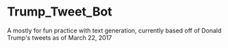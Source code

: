 # Trump_Tweet_Bot
A mostly for fun practice with text generation, currently based off of Donald Trump's tweets as of March 22, 2017

